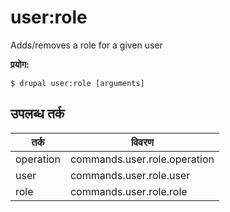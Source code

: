 # user:role
Adds/removes a role for a given user

**प्रयोग:**
```
$ drupal user:role [arguments]
```

## उपलब्ध तर्क
तर्क | विवरण
---------|-------------
operation | commands.user.role.operation
user | commands.user.role.user
role | commands.user.role.role
